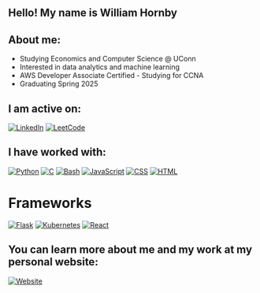 ## Hello! My name is William Hornby

## About me:
- Studying Economics and Computer Science @ UConn
- Interested in data analytics and machine learning
- AWS Developer Associate Certified - Studying for CCNA
- Graduating Spring 2025


## I am active on:
[![LinkedIn](https://img.shields.io/badge/Linkedin-%230077B5.svg?logo=linkedin&logoColor=white)](#)
[![LeetCode](https://img.shields.io/badge/LeetCode-000000?logo=LeetCode&logoColor=#d16c06)](#)

## I have worked with:
[![Python](https://img.shields.io/badge/Python-3776AB?logo=python&logoColor=fff)](#)
[![C](https://img.shields.io/badge/C-00599C?logo=c&logoColor=white)](#)
[![Bash](https://img.shields.io/badge/Bash-4EAA25?logo=gnubash&logoColor=fff)](#)
[![JavaScript](https://img.shields.io/badge/JavaScript-F7DF1E?logo=javascript&logoColor=000)](#)
[![CSS](https://img.shields.io/badge/CSS-1572B6?logo=css3&logoColor=fff)](#)
[![HTML](https://img.shields.io/badge/HTML-%23E34F26.svg?logo=html5&logoColor=white)](#)

# Frameworks
[![Flask](https://img.shields.io/badge/Flask-000?logo=flask&logoColor=fff)](#)
[![Kubernetes](https://img.shields.io/badge/Kubernetes-326CE5?logo=kubernetes&logoColor=fff)](#)
[![React](https://img.shields.io/badge/React-%2320232a.svg?logo=react&logoColor=%2361DAFB)](#)

## You can learn more about me and my work at my personal website:
[![Website](https://img.shields.io/website-up-down-green-red/http/NOTAWORKINGLINK.com.svg)](#)

<!--
**will-hornby/will-hornby** is a ✨ _special_ ✨ repository because its `README.md` (this file) appears on your GitHub profile.

Here are some ideas to get you started:

- 🔭 I’m currently working on ...
- 🌱 I’m currently learning ...
- 👯 I’m looking to collaborate on ...
- 🤔 I’m looking for help with ...
- 💬 Ask me about ...
- 📫 How to reach me: ...
- 😄 Pronouns: ...
- ⚡ Fun fact: ...
-->
